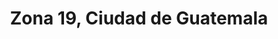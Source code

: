 ---
title: Zona 19, Ciudad de Guatemala
url: /zona-19-ciudad-de-guatemala/
latitude: 14.651
longitude: -90.582
---